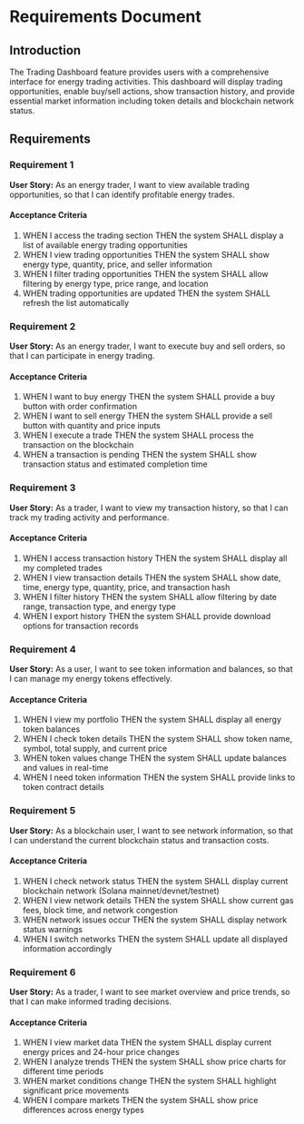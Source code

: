 # Requirements Document

## Introduction

The Trading Dashboard feature provides users with a comprehensive interface for energy trading activities. This dashboard will display trading opportunities, enable buy/sell actions, show transaction history, and provide essential market information including token details and blockchain network status.

## Requirements

### Requirement 1

**User Story:** As an energy trader, I want to view available trading opportunities, so that I can identify profitable energy trades.

#### Acceptance Criteria

1. WHEN I access the trading section THEN the system SHALL display a list of available energy trading opportunities
2. WHEN I view trading opportunities THEN the system SHALL show energy type, quantity, price, and seller information
3. WHEN I filter trading opportunities THEN the system SHALL allow filtering by energy type, price range, and location
4. WHEN trading opportunities are updated THEN the system SHALL refresh the list automatically

### Requirement 2

**User Story:** As an energy trader, I want to execute buy and sell orders, so that I can participate in energy trading.

#### Acceptance Criteria

1. WHEN I want to buy energy THEN the system SHALL provide a buy button with order confirmation
2. WHEN I want to sell energy THEN the system SHALL provide a sell button with quantity and price inputs
3. WHEN I execute a trade THEN the system SHALL process the transaction on the blockchain
4. WHEN a transaction is pending THEN the system SHALL show transaction status and estimated completion time

### Requirement 3

**User Story:** As a trader, I want to view my transaction history, so that I can track my trading activity and performance.

#### Acceptance Criteria

1. WHEN I access transaction history THEN the system SHALL display all my completed trades
2. WHEN I view transaction details THEN the system SHALL show date, time, energy type, quantity, price, and transaction hash
3. WHEN I filter history THEN the system SHALL allow filtering by date range, transaction type, and energy type
4. WHEN I export history THEN the system SHALL provide download options for transaction records

### Requirement 4

**User Story:** As a user, I want to see token information and balances, so that I can manage my energy tokens effectively.

#### Acceptance Criteria

1. WHEN I view my portfolio THEN the system SHALL display all energy token balances
2. WHEN I check token details THEN the system SHALL show token name, symbol, total supply, and current price
3. WHEN token values change THEN the system SHALL update balances and values in real-time
4. WHEN I need token information THEN the system SHALL provide links to token contract details

### Requirement 5

**User Story:** As a blockchain user, I want to see network information, so that I can understand the current blockchain status and transaction costs.

#### Acceptance Criteria

1. WHEN I check network status THEN the system SHALL display current blockchain network (Solana mainnet/devnet/testnet)
2. WHEN I view network details THEN the system SHALL show current gas fees, block time, and network congestion
3. WHEN network issues occur THEN the system SHALL display network status warnings
4. WHEN I switch networks THEN the system SHALL update all displayed information accordingly

### Requirement 6

**User Story:** As a trader, I want to see market overview and price trends, so that I can make informed trading decisions.

#### Acceptance Criteria

1. WHEN I view market data THEN the system SHALL display current energy prices and 24-hour price changes
2. WHEN I analyze trends THEN the system SHALL show price charts for different time periods
3. WHEN market conditions change THEN the system SHALL highlight significant price movements
4. WHEN I compare markets THEN the system SHALL show price differences across energy types